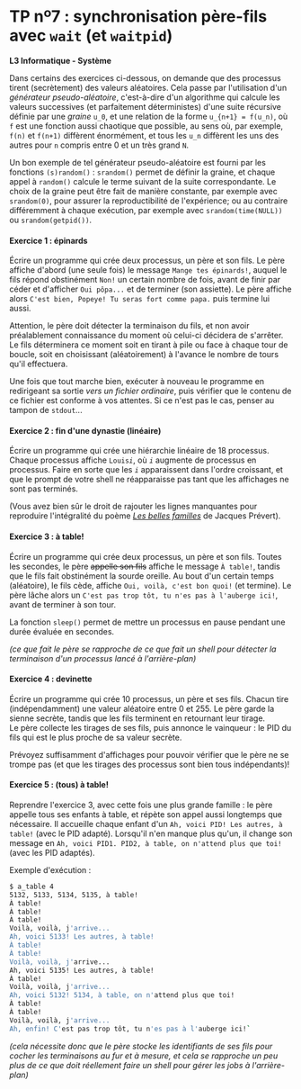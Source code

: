 TP nº7 : synchronisation père-fils avec `wait` (et `waitpid`)
=============================================================

**L3 Informatique - Système**


Dans certains des exercices ci-dessous, on demande que des processus
tirent (secrètement) des valeurs aléatoires. Cela passe par l'utilisation
d'un *générateur pseudo-aléatoire*, c'est-à-dire d'un algorithme qui
calcule les valeurs successives (et parfaitement déterministes) d'une
suite récursive définie par une *graine* `u_0`, et une relation de la
forme `u_{n+1} = f(u_n)`, où `f` est une fonction aussi chaotique que
possible, au sens où, par exemple, `f(n)` et `f(n+1)` diffèrent
énormément, et tous les `u_n` diffèrent les uns des autres pour `n`
compris entre 0 et un très grand `N`.

Un bon exemple de tel générateur pseudo-aléatoire est fourni par les
fonctions `(s)random()` : `srandom()` permet de définir la graine, et
chaque appel à `random()` calcule le terme suivant de la suite
correspondante. Le choix de la graine peut être fait de manière
constante, par exemple avec `srandom(0)`, pour assurer la
reproductibilité de l'expérience; ou au contraire différemment à chaque
exécution, par exemple avec `srandom(time(NULL))` ou `srandom(getpid())`.



#### Exercice 1 : épinards

Écrire un programme qui crée deux processus, un père et son fils. Le père
affiche d'abord (une seule fois) le message `Mange tes épinards!`, auquel
le fils répond obstinément `Non!` un certain nombre de fois, avant
de finir par céder et d'afficher `Oui pôpa...` et de terminer (son
assiette). Le père affiche alors `C'est bien, Popeye! Tu seras fort comme
papa.` puis termine lui aussi.

Attention, le père doit détecter la terminaison du fils, et non avoir
préalablement connaissance du moment où celui-ci décidera de s'arrêter.
Le fils déterminera ce moment soit en tirant à pile ou face à chaque tour
de boucle, soit en choisissant (aléatoirement) à l'avance le nombre de
tours qu'il effectuera.

Une fois que tout marche bien, exécuter à nouveau le programme en
redirigeant sa sortie *vers un fichier ordinaire*, puis vérifier que le
contenu de ce fichier est conforme à vos attentes. Si ce n'est pas le cas,
penser au tampon de `stdout`...


#### Exercice 2 : fin d'une dynastie (linéaire)

Écrire un programme qui crée une hiérarchie linéaire de 18 processus.
Chaque processus affiche `Louis`_`i`_, où _`i`_ augmente de processus 
en processus. Faire en sorte que les _`i`_
apparaissent dans l'ordre croissant, et que le prompt de votre shell ne
réapparaisse pas tant que les affichages ne sont pas terminés.

(Vous avez bien sûr le droit de rajouter les lignes manquantes pour
reproduire l'intégralité du poème [_Les belles familles_](belles_familles.md) 
de Jacques Prévert).


#### Exercice 3 : à table!

Écrire un programme qui crée deux processus, un père et son fils. Toutes
les secondes, le père ~~appelle son fils~~ affiche le message `À table!`,
tandis que le fils fait obstinément la sourde oreille. Au bout d'un
certain temps (aléatoire), le fils cède, affiche `Oui, voilà, c'est bon
quoi!` (et termine). Le père lâche alors un `C'est pas trop tôt, tu n'es
pas à l'auberge ici!`, avant de terminer à son tour.

La fonction `sleep()` permet de mettre un processus en pause pendant une
durée évaluée en secondes.

_(ce que fait le père se rapproche de ce que fait un shell pour détecter
la terminaison d'un processus lancé à l'arrière-plan)_

#### Exercice 4 : devinette

Écrire un programme qui crée 10 processus, un père et ses fils. Chacun
tire (indépendamment) une valeur aléatoire entre 0 et 255. Le père garde 
la sienne secrète, tandis que les fils terminent en retournant leur tirage.  
Le père collecte les tirages de ses fils, puis annonce le vainqueur : le PID
du fils qui est le plus proche de sa valeur secrète.

Prévoyez suffisamment d'affichages pour pouvoir vérifier que le père ne
se trompe pas (et que les tirages des processus sont bien tous
indépendants)!


#### Exercice 5 : (tous) à table!

Reprendre l'exercice 3, avec cette fois une plus grande famille : le père
appelle tous ses enfants à table, et répète son appel aussi longtemps que
nécessaire. Il accueille chaque enfant d'un `Ah, voici PID! Les autres, à
table!` (avec le PID adapté). Lorsqu'il n'en manque plus qu'un, il change
son message en `Ah, voici PID1. PID2, à table, on n'attend plus que toi!`
(avec les PID adaptés).

Exemple d'exécution :
```bash
$ a_table 4
5132, 5133, 5134, 5135, à table!
À table!
À table!
À table!
Voilà, voilà, j'arrive...
Ah, voici 5133! Les autres, à table!
À table!
À table!
Voilà, voilà, j'arrive...
Ah, voici 5135! Les autres, à table!
À table!
Voilà, voilà, j'arrive...
Ah, voici 5132! 5134, à table, on n'attend plus que toi!
À table!
À table!
Voilà, voilà, j'arrive...
Ah, enfin! C'est pas trop tôt, tu n'es pas à l'auberge ici!`
```

_(cela nécessite donc que le père stocke les identifiants de ses fils pour
cocher les terminaisons au fur et à mesure, et cela se rapproche un peu
plus de ce que doit réellement faire un shell pour gérer les jobs à
l'arrière-plan)_
